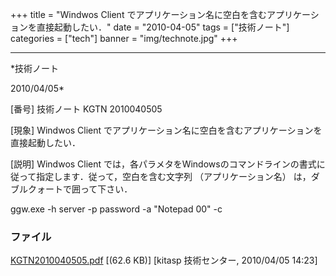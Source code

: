 ﻿+++
title = "Windwos Client でアプリケーション名に空白を含むアプリケーションを直接起動したい．"
date = "2010-04-05"
tags = ["技術ノート"]
categories = ["tech"]
banner = "img/technote.jpg"
+++

-----------------------------------------------------------------------------------------------------------------------------

*技術ノート

2010/04/05*


[番号]
技術ノート KGTN 2010040505

[現象]
Windwos Client
でアプリケーション名に空白を含むアプリケーションを直接起動したい．

[説明]
Windwos Client
では，各パラメタをWindowsのコマンドラインの書式に従って指定します．従って，空白を含む文字列
（アプリケーション名） は，ダブルクォートで囲って下さい．

ggw.exe -h server -p password -a "Notepad 00" -c


### ファイル

 
 


[KGTN2010040505.pdf](http://techreport.kitasp.net/attachments/download/127/KGTN2010040505.pdf)
 [(62.6 KB)] [kitasp 技術センター, 2010/04/05
14:23]


 


 

